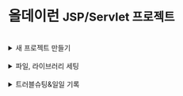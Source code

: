 <h1>올데이런 <small>JSP/Servlet 프로젝트</small></h1>
<br>
<details>
<summary>새 프로젝트 만들기</summary>
<div markdown="1">

- New dynamic web project
  - project name: AllDayRun
  - context root: alldayrun
  - web.xml 체크
  
</div>
</details>

<br>

<details>
<summary>파일, 라이브러리 세팅</summary>
<div markdown="1">

#### 라이브러리
- ojdbc.jar
- myutil.jar
- lombok.jar
- json-simple.jar
- jstl.jar
- cos.jar

#### 패키지, 서블릿
- com.test.run(메인 패키지)
  - Index.java
  - Template.java
- com.test.run.course
  - CourseSearch.java (코스 검색 메인페이지)

#### JSP

- WEB-INF/views
  - index.jsp
  - template.jsp
- views/inc
  - asset.jsp (css 링크 등 여기에 작성)
  - header.jsp (상단 메뉴 조각페이지)
- views/course
  - coursesearch.jsp

#### 공통 리소스

- 프로젝트 루트(AllDayRun)/sqlScript 폴더
  - script.sql
- WEB-INF/views/inc(조각페이지)
  - asset.jsp
  - header.jsp
- webapp/asset/css
  - main.css
- webapp/asset/js
  - main.js
- webapp/asset/images
- webapp/asset/pic
  - 프로필 사진...
- webapp/asset/place
  - 첨부파일 저장용도
- webapp/asset/favicon
  - favicon 저장


</div>
</details>

<br>
<details>
<summary>트러블슈팅&일일 기록</summary>
<div markdown="1">


__2025.09.25__
- 기능 관련
   - 요구분석서 작성을 완료했는데 사용자로부터 받은 데이터를 단순 출력만 할 뿐 활용하는 기능이 부족하다는 사실을 알게 되었다.
   - 사용자가 운동 기록에 입력한 데이터들을 활용해야 할 것 같다는 의견을 제시했다
   - 사용자의 운동 기록 데이터를 코스 추천, 참여할만한 챌린지 추천, 참여할만한 크루 추천 기능 등에 활용 가능할 것 같다.

__2025.10.02__
- DB 관련
  - DB 프로젝트때처럼 Oracle Cloud DB를 사용하려고 했으나 선생님께서 클라우드 db는 성능 면에서 느릴 수 있다고 말씀해주심
  - 로컬 DB 사용하기로 결정


__2025.10.13__
- DB 관련(CourseDAO.java)
  - 코스 지점, 코스 조각이 있는데 현재 구조로는 코스 조각을 저장할 때 문제가 있을 것 같다는 생각을 하게 됨
  - ERD 수정해서 해결

__2025.10.14__
- erd 관련
  - 코스 지점(tblSpot), 코스 경로(tblTrack), 코스(tblCourse)
  - 코스 지점(좌표 하나)가 있고 코스 조각들(좌표 to 좌표)가 있고 조각들이 모인 코스가 있음
  - 기존에는 코스가 코스조각을 참조하는 형태였는데 선후관계를 변경하였음.
  - 코스 조각이 코스를 참조하는 형태로 변경
- javascript 처리 관련 문제
  - 지도에 마커를 찍는 과정에서 사용자가 마지막으로 수정한 사항이 계속 반영되지 않은 채로 서버로 넘어가는 현상이 발생
  - 별명 입력 상자가 언제 활성화되고 비활성화되는지 내부 로직에 의해 꼬여서 발생하게 된 문제(이벤트 우선순위 등등)
  - ~~원래 의도는 해당 상자에 포커스가 가 있으면 마커를 클릭으로 계속 업데이트하는 식으로 진행하려고 했음...(사용자 입장에서 수정하기에 그게 더 편하니까)~~
  - ~~원래 클릭과 드래그 양쪽 다 수정이 가능하게 하려고 했는데 드래그만으로 수정하게끔 구현하기로 결정함~~
  - ~~어려워서 못하겠음...;ㅋㅋ~~
  - 아예 계속 동기화하는 방식으로 바꿈(데이터 날아감 방지를 위해...)

__2025.10.15__
- UI 관련
  - 템플릿 개선
    - main.css
      - header 영역, sidebar 영역, 메인 콘텐츠 영역 등 프로젝트 내 공용 요소의 css
    - sidebar.js
      - 사이드바에 대한 javascript
    - sidebar.jsp
      - 사이드바의 html에 대한 조각 페이지
    - header.jsp
      - 헤더의 html에 대한 조각 페이지
    - asset.jsp
      - head태그 내부에 들어가는 조각 페이지
    - javascriptasset.jsp
      - body 태그 최하단부에 들어가는 스크립트 태그들 연동 용도의 조각 페이지
    - template.jsp
      - 위의 조각페이지들, css, js가 합쳐져 공용으로 복사해서 사용할 jsp 파일
    - 사이드바 CSS 고치는데 엄청 오래걸렸고 모바일 반응형 고치다가 결국 완성은 못함... 이제 그만 고칠거임 일단 데스크탑 화면은 괜찮아보여서 스킵
    - 
- 기능 관련
  - 현재 로그인한 사용자의 정보를 세션에서 받아오는 코드를 추가함
  - 코스 등록 요청 부분에서 현재 직선 경로를 대략적으로 보여주고 있는데, 이 경로의 도보 거리를 넣으려고 했으나 나중에 수정하는 방향으로 결정하였음
  - 직선거리라도 DB에 저장하기로 결정, 수정이 힘드면 일단 update문으로 직접 직선거리를 넣은 뒤 화면상에만 보여주기
  - 이미지 지도 생성하기를 이용, 코스 검색 및 추천에 보여주는 코스 카드에 출력하면 좋을듯
    - https://apis.map.kakao.com/web/sample/staticMapWithMarker/
  - 학원 컴퓨터 로컬 db를 집에서 접속할 수 없다... 네트워크 때문에
    - 더미데이터 넣기 싫어서 수작부리려했는데 실패함,,,

</div>
</details>